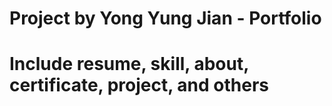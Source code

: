 # Project by Yong Yung Jian - Portfolio

# Include resume, skill, about, certificate, project, and others






